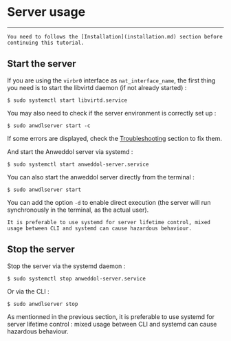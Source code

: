 # Server usage

----

```{warning}
You need to follows the [Installation](installation.md) section before continuing this tutorial.
```

## Start the server

If you are using the `virbr0` interface as `nat_interface_name`, the first thing you need is to start the libvirtd daemon (if not already started) : 

```
$ sudo systemctl start libvirtd.service
```

You may also need to check if the server environment is correctly set up : 
```
$ sudo anwdlserver start -c
```

If some errors are displayed, check the [Troubleshooting](troubleshooting.md) section to fix them.

And start the Anweddol server via systemd : 

```
$ sudo systemctl start anweddol-server.service
```

You can also start the anweddol server directly from the terminal : 

```
$ sudo anwdlserver start
```

You can add the option `-d` to enable direct execution (the server will run synchronously in the terminal, as the actual user).

```{note}
It is preferable to use systemd for server lifetime control, mixed usage between CLI and systemd can cause hazardous behaviour.
```

## Stop the server

Stop the server via the systemd daemon : 

```
$ sudo systemctl stop anweddol-server.service
```

Or via the CLI : 

```
$ sudo anwdlserver stop
```

As mentionned in the previous section, it is preferable to use systemd for server lifetime control : mixed usage between CLI and systemd can cause hazardous behaviour.